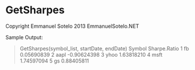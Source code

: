 GetSharpes
=========
Copyright Emmanuel Sotelo 2013
EmmanuelSotelo.NET

Sample Output:
> GetSharpes(symbol_list, startDate, endDate)
Symbol Sharpe.Ratio
1     fb   0.05690839
2   aapl  -0.90624398
3   yhoo   1.63818210
4   msft   1.74597094
5     gs   0.88405811
